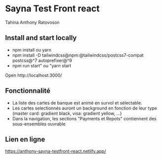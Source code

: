 # Sayna Test Front react

Tahina Anthony Ratovoson

## Install and start locally

- npm install ou yarn
- npm install -D tailwindcss@npm:@tailwindcss/postcss7-compat postcss@^7 autoprefixer@^9
- npm run start" ou "yarn start

Open http://localhost:3000/

## Fonctionnalité

- La liste des cartes de banque est animé en survol et sélectable.
- Les cartes selectionnés auront un background en fonction de leur type (master card: gradient black, visa: gradient yellow, ...)
- Dans la navigation, les sections "Payments et Repots" contiennent des sous-ensembles ouvrable

## Lien en ligne

https://anthony-sayna-testfront-react.netlify.app/
